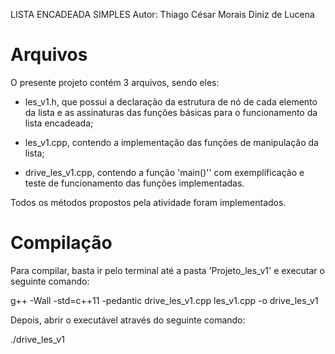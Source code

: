LISTA ENCADEADA SIMPLES
Autor: Thiago César Morais Diniz de Lucena

Arquivos
===============================================================================

O presente projeto contém 3 arquivos, sendo eles:

- les_v1.h, que possui a declaração da estrutura de nó de cada elemento da
lista e as assinaturas das funções básicas para o funcionamento da lista
encadeada;

- les_v1.cpp, contendo a implementação das funções de manipulação da lista;

- drive_les_v1.cpp, contendo a função 'main()'' com exemplificação e teste de 
funcionamento das funções implementadas.

Todos os métodos propostos pela atividade foram implementados.

Compilação
===============================================================================

Para compilar, basta ir pelo terminal até a pasta 'Projeto_les_v1' e executar
o seguinte comando:

g++ -Wall -std=c++11 -pedantic drive_les_v1.cpp les_v1.cpp -o drive_les_v1

Depois, abrir o executável através do seguinte comando:

./drive_les_v1
